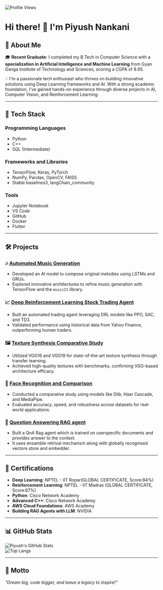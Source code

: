 ![Profile Views](https://komarev.com/ghpvc/?username=Opty0602&color=blue&style=flat-square)
# Hi there! 👋 I'm Piyush Nankani  

## 🚀 About Me  
🎓 **Recent Graduate**: I completed my B.Tech in Computer Science with a **specialization in Artificial Intelligence and Machine Learning** from Gyan Ganga Institute of Technology and Sciences, scoring a CGPA of 8.95.  

💡 I'm a passionate tech enthusiast who thrives on building innovative solutions using Deep Learning frameworks and AI. With a strong academic foundation, I've gained hands-on experience through diverse projects in AI, Computer Vision, and Reinforcement Learning.  

---

## 🔧 Tech Stack  
### **Programming Languages**  
- Python  
- C++  
- SQL (Intermediate)  

### **Frameworks and Libraries**  
- TensorFlow, Keras, PyTorch  
- NumPy, Pandas, OpenCV, FAISS  
- Stable baselines3, langChain_community

### **Tools**  
- Jupyter Notebook  
- VS Code  
- GitHub  
- Docker  
- Flutter  

---

## 🛠️ Projects  

### 🎶 [Automated Music Generation](https://github.com/Opty0602/MelodyGeneration)  
- Developed an AI model to compose original melodies using LSTMs and GRUs.  
- Explored innovative architectures to refine music generation with TensorFlow and the `music21` library.  

### 📈 [Deep Reinforcement Learning Stock Trading Agent](https://github.com/Opty0602/TradingBot_RL)  
- Built an automated trading agent leveraging DRL models like PPO, SAC, and TD3.  
- Validated performance using historical data from Yahoo Finance, outperforming human traders.  

### 🖼️ [Texture Synthesis Comparative Study](https://github.com/Opty0602/texture-synthesis-comparative-study)  
- Utilized VGG16 and VGG19 for state-of-the-art texture synthesis through transfer learning.  
- Achieved high-quality textures with benchmarks, confirming VGG-based architecture efficacy.  

### 🤖 [Face Recognition and Comparison](https://github.com/Opty0602/face-recognition-comparison)  
- Conducted a comparative study using models like Dlib, Haar Cascade, and MediaPipe.  
- Evaluated accuracy, speed, and robustness across datasets for real-world applications.  

### 🧠 [Question Answering RAG agent](https://github.com/Opty0602/QArag_Agent)
- Built a QnA Rag agent which is trained on userspecific documents and provides answer to the context.
- It uses ensamble retrival mechanism along with globally recognised vectore store and embedder.

---

## 📜 Certifications  
- **Deep Learning**: NPTEL - IIT Ropar(GLOBAL CERTIFICATE, Score:84%)  
- **Reinforcement Learning**: NPTEL - IIT Madras (GLOBAL CERTIFICATE, Score:67%)
- **Python**: Cisco Network Academy  
- **Advanced C++**: Cisco Network Academy  
- **AWS Cloud Foundations**: AWS Academy  
- **Building RAG Agents with LLM**: NVIDIA  

---

## 📊 GitHub Stats  
![Piyush's GitHub Stats](https://github-readme-stats.vercel.app/api?username=Opty0602&show_icons=true&theme=radical)  
![Top Langs](https://github-readme-stats.vercel.app/api/top-langs/?username=Opty0602&layout=compact&theme=radical)  

---

## 🌌 Motto  
*"Dream big, code bigger, and leave a legacy to inspire!"*  
